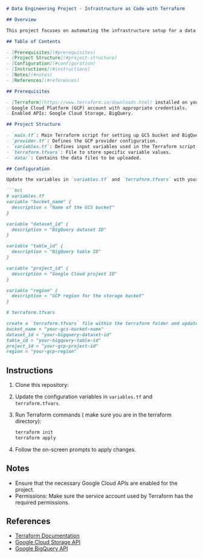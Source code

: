

```markdown
# Data Engineering Project - Infrastructure as Code with Terraform

## Overview

This project focuses on automating the infrastructure setup for a data engineering pipeline using Terraform. The pipeline involves uploading data to Google Cloud Storage (GCS) and loading it into BigQuery.

## Table of Contents

- [Prerequisites](#prerequisites)
- [Project Structure](#project-structure)
- [Configuration](#configuration)
- [Instructions](#instructions)
- [Notes](#notes)
- [References](#references)

## Prerequisites

- [Terraform](https://www.terraform.io/downloads.html) installed on your machine.
- Google Cloud Platform (GCP) account with appropriate credentials.
- Enabled APIs: Google Cloud Storage, BigQuery.

## Project Structure

- `main.tf`: Main Terraform script for setting up GCS bucket and BigQuery dataset and table.
- `provider.tf`: Defines the GCP provider configuration.
- `variables.tf`: Defines input variables used in the Terraform script.
- `terraform.tfvars`: File to store specific variable values.
- `data/`: Contains the data files to be uploaded.

## Configuration

Update the variables in `variables.tf` and `terraform.tfvars` with your specific configurations:

```hcl
# variables.tf
variable "bucket_name" {
  description = "Name of the GCS bucket"
}

variable "dataset_id" {
  description = "BigQuery dataset ID"
}

variable "table_id" {
  description = "BigQuery table ID"
}

variable "project_id" {
  description = "Google Cloud project ID"
}

variable "region" {
  description = "GCP region for the storage bucket"
}

# terraform.tfvars

create a `terraform.tfvars` file within the terraform folder and update the following configurations:
bucket_name = "your-gcs-bucket-name"
dataset_id = "your-bigquery-dataset-id"
table_id = "your-bigquery-table-id"
project_id = "your-gcp-project-id"
region = "your-gcp-region"
```

## Instructions

1. Clone this repository:

2. Update the configuration variables in `variables.tf` and `terraform.tfvars`.

3. Run Terraform commands ( make sure you are in the terraform directory):

   ```bash
   terraform init
   terraform apply
   ```

4. Follow the on-screen prompts to apply changes.

## Notes

- Ensure that the necessary Google Cloud APIs are enabled for the project.
- Permissions: Make sure the service account used by Terraform has the required permissions.

## References

- [Terraform Documentation](https://www.terraform.io/docs/index.html)
- [Google Cloud Storage API](https://cloud.google.com/storage/docs/json_api)
- [Google BigQuery API](https://cloud.google.com/bigquery/docs/reference/rest)
```
